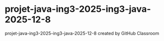 # projet-java-ing3-2025-ing3-java-2025-12-8
projet-java-ing3-2025-ing3-java-2025-12-8 created by GitHub Classroom
